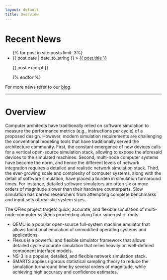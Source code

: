 ```yaml
---
layout: default
title: Overview
---
```


# Recent News

<div class="posts">

<ul>
  {% for post in site.posts limit: 3%}
    <li>
        <span class="recent-news-date">{{ post.date | date_to_string }} »</span>
        <a href="{{ post.url }}" >{{ post.title }}</a>
        <p>{{ post.excerpt }}</p>
    </li>
  {% endfor %}
</ul>

For more news refer to our <a href="{{ site.url }}{{ site.baseurl }}{{ site.blog_path }}" >blog</a>.

</div>

------------

# Overview

Computer architects have traditionally relied on software simulation to measure the performance metrics (e.g., instructions per cycle) of a proposed design. However, modern simulation requirements are challenging the conventional modeling tools that have traditionally served the architecture community. First, the constant emergence of new devices calls for a vertical open-source simulation stack, allowing to expose the aforesaid devices to the simulated machines. Second, multi-node computer systems have become the norm, and hence the different levels of network integration requires a detailed and realistic network simulation stack. Third, the ever-growing scale and complexity of computer systems, along with the detail of software simulation, have placed a burden in simulation turnaround times. For instance, detailed software simulators are often six or more orders of magnitude slower than their hardware counterparts. Slow simulation has barred researchers from attempting complete benchmarks and input sets of realistic system sizes.

The QFlex project targets quick, accurate, and flexible simulation of multi-node computer systems proceeding along four synergistic fronts:

* QEMU is a popular open-source full-system machine emulator that allows functional emulation of unmodified operating systems and applications.
* Flexus is a powerful and flexible simulator framework that allows detailed cycle-accurate simulation that relies heavily on well-defined component interface models.
* NS-3 is a popular, detailed, and flexible network simulation stack.
* SMARTS applies rigorous statistical sampling theory to reduce the simulation turnaround time by several orders of magnitude, while achieving high accuracy and confidence estimates. 
